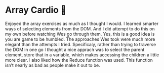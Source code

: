 # Array Cardio 💪
Enjoyed the array exercises as much as I thought I would. I learned smarter ways of selecting elements from the DOM. And I did attempt to do this on my own before watching Wes go through them. Yes, this is a good idea is you are game to be humbled. The approaches Wes took were much more elegant than the attempts I tried. Specificaly, rather than trying to traverse the DOM in one go I thought a nice apprach was to select the parent element, store that in a variable, which makes accessing the children a little more clear. I also liked how the Reduce function was used. This function isn’t nearly as bad as people make it out to be.